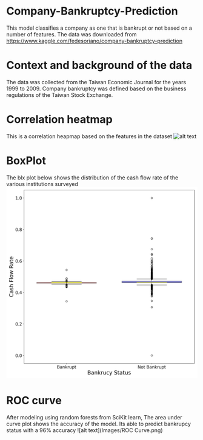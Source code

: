 # Company-Bankruptcy-Prediction
This model classifies a company as one that is bankrupt  or not based on a number of features. The data was downloaded from https://www.kaggle.com/fedesoriano/company-bankruptcy-prediction

# Context and background of the data
The data was collected from the Taiwan Economic Journal for the years 1999 to 2009. Company bankruptcy was defined based on the business regulations of the Taiwan Stock Exchange.

# Correlation heatmap
This is a correlation heapmap based on the features in the dataset ![alt text](Images/bankrupcy.png)

# BoxPlot
The blx plot below shows the distribution of the cash flow rate of the various institutions surveyed ![alt text](Images/boxplot.png)

# ROC curve
After modeling using random forests from SciKit learn, The area under curve plot shows the accuracy of the model. Its able to predict bankrupcy status with a 96% accuracy ![alt text](Images/ROC Curve.png)


